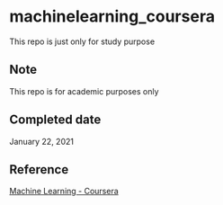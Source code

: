 # machinelearning_coursera
This repo is just only for study purpose
## Note
This repo is for academic purposes only

## Completed date
January 22, 2021

## Reference
[Machine Learning - Coursera](https://www.coursera.org/learn/machine-learning?)
